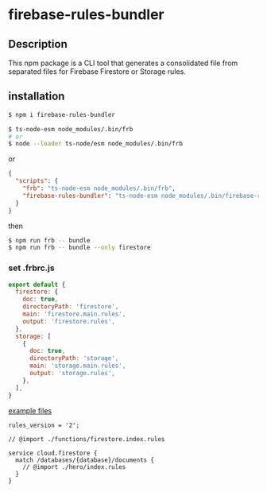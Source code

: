 # firebase-rules-bundler

## Description

This npm package is a CLI tool that generates a consolidated file from separated files for Firebase Firestore or Storage rules.

## installation

```bash
$ npm i firebase-rules-bundler
```

```bash
$ ts-node-esm node_modules/.bin/frb
# or
$ node --loader ts-node/esm node_modules/.bin/frb
```

or

```json
{
  "scripts": {
    "frb": "ts-node-esm node_modules/.bin/frb",
    "firebase-rules-bundler": "ts-node-esm node_modules/.bin/firebase-rules-bundler"
  }
}
```

then

```bash
$ npm run frb -- bundle
$ npm run frb -- bundle --only firestore
```

### set .frbrc.js

```js
export default {
  firestore: {
    doc: true,
    directoryPath: 'firestore',
    main: 'firestore.main.rules',
    output: 'firestore.rules',
  },
  storage: [
    {
      doc: true,
      directoryPath: 'storage',
      main: 'storage.main.rules',
      output: 'storage.rules',
    },
  ],
}
```

[example files](https://github.com/cilly-yllic/firebase-rules-bundler/tree/main/example)

```firebase_rules
rules_version = '2';

// @import ./functions/firestore.index.rules

service cloud.firestore {
  match /databases/{database}/documents {
    // @import ./hero/index.rules
  }
}
```
